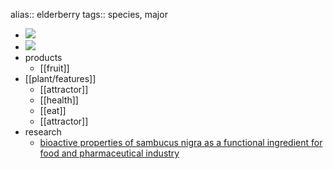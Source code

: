 alias:: elderberry
tags:: species, major

- ![](https://peach-geographical-bat-397.mypinata.cloud/ipfs/QmfBJrY1dcAVrjFgkCKrTfb2WtXdMQSUTze3zaDULteXo6)
- ![](https://peach-geographical-bat-397.mypinata.cloud/ipfs/QmSj38BnD3tUMX1c5E4C5ng2MLwDH1qxXp4twcJcBktRPk)
- products
	- [[fruit]]
- [[plant/features]]
	- [[attractor]]
	- [[health]]
	- [[eat]]
	- [[attractor]]
- research
	- [bioactive properties of sambucus nigra as a functional ingredient for food and pharmaceutical industry](https://www.ncbi.nlm.nih.gov/pmc/articles/PMC7185606/)